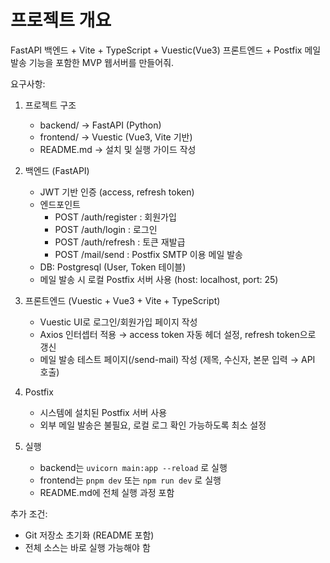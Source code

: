 
# 프로젝트 개요
FastAPI 백엔드 + Vite + TypeScript + Vuestic(Vue3) 프론트엔드 + Postfix 메일 발송 기능을 포함한 MVP 웹서버를 만들어줘.

요구사항:
1. 프로젝트 구조
   - backend/ → FastAPI (Python)
   - frontend/ → Vuestic (Vue3, Vite 기반)
   - README.md → 설치 및 실행 가이드 작성

2. 백엔드 (FastAPI)
   - JWT 기반 인증 (access, refresh token)
   - 엔드포인트
     - POST /auth/register : 회원가입
     - POST /auth/login : 로그인
     - POST /auth/refresh : 토큰 재발급
     - POST /mail/send : Postfix SMTP 이용 메일 발송
   - DB: Postgresql (User, Token 테이블)
   - 메일 발송 시 로컬 Postfix 서버 사용 (host: localhost, port: 25)

3. 프론트엔드 (Vuestic + Vue3 + Vite + TypeScript)
   - Vuestic UI로 로그인/회원가입 페이지 작성
   - Axios 인터셉터 적용 → access token 자동 헤더 설정, refresh token으로 갱신
   - 메일 발송 테스트 페이지(/send-mail) 작성 (제목, 수신자, 본문 입력 → API 호출)

4. Postfix
   - 시스템에 설치된 Postfix 서버 사용
   - 외부 메일 발송은 불필요, 로컬 로그 확인 가능하도록 최소 설정

5. 실행
   - backend는 `uvicorn main:app --reload` 로 실행
   - frontend는 `pnpm dev` 또는 `npm run dev` 로 실행
   - README.md에 전체 실행 과정 포함

추가 조건:
- Git 저장소 초기화 (README 포함)
- 전체 소스는 바로 실행 가능해야 함
